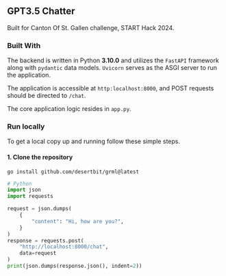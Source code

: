 ## GPT3.5 Chatter

Built for Canton Of St. Gallen challenge, START Hack 2024.

### Built With

The backend is written in Python **3.10.0** and utilizes the `FastAPI` framework along with `pydantic` data
models. `Uvicorn` serves as
the ASGI server to run the application.

The application is accessible at `http:localhost:8000`, and POST requests should be directed
to `/chat`.

The core application logic resides in `app.py`.

### Run locally

To get a local copy up and running follow these simple steps.

#### 1. Clone the repository
```shell
go install github.com/desertbit/grml@latest
```

```python
# Python
import json
import requests

request = json.dumps(
    {
        "content": "Hi, how are you?",
    }
)
response = requests.post(
    "http://localhost:8000/chat",
    data=request
)
print(json.dumps(response.json(), indent=2))
```
